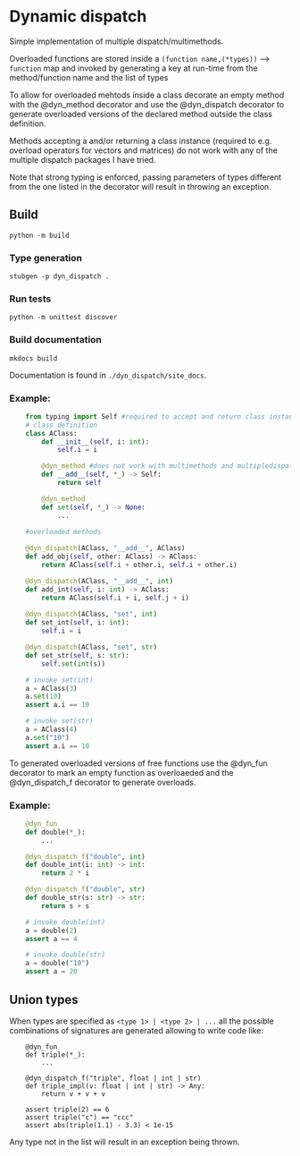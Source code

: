 # Dynamic dispatch

Simple implementation of multiple dispatch/multimethods.

Overloaded functions are stored inside a `(function name,(*types))` --> `function`
map and invoked by generating a key at run-time from the method/function name and
the list of types 

To allow for overloaded mehtods inside a class decorate an empty method with the @dyn_method decorator
and use the @dyn_dispatch decorator to generate overloaded versions of the declared method outside
the class definition.

Methods accepting a and/or returning a class instance (required to e.g. overload operators for vectors and matrices)
do not work with any of the multiple dispatch packages I have tried.

Note that strong typing is enforced, passing parameters of types different from the one
listed in the decorator will result in throwing an exception.

## Build

`python -m build`

### Type generation

`stubgen -p dyn_dispatch .`

### Run tests

`python -m unittest discover`

### Build documentation

`mkdocs build`

Documentation is found in `./dyn_dispatch/site_docs`.


### Example:


```python
    from typing import Self #required to accept and return class instances in methods
    # class definition   
    class AClass:
        def __init__(self, i: int):
            self.i = i

        @dyn_method #does not work with multimethods and multipledispatch
        def __add__(self, *_) -> Self:
            return self

        @dyn_method
        def set(self, *_) -> None:
            ...

    #overloaded methods
    
    @dyn_dispatch(AClass, "__add__", AClass)
    def add_obj(self, other: AClass) -> AClass:
        return AClass(self.i + other.i, self.i + other.i)

    @dyn_dispatch(AClass, "__add__", int)
    def add_int(self, i: int) -> AClass:
        return AClass(self.i + i, self.j + i)
    
    @dyn_dispatch(AClass, "set", int)
    def set_int(self, i: int):
        self.i = i

    @dyn_dispatch(AClass, "set", str)
    def set_str(self, s: str):
        self.set(int(s))

    # invoke set(int)
    a = AClass(3)
    a.set(10)
    assert a.i == 10

    # invoke set(str)
    a = AClass(4)
    a.set("10")
    assert a.i == 10
```

To generated overloaded versions of free functions use the @dyn_fun decorator to mark an empty function
as overloaeded and the @dyn_dispatch_f decorator to generate overloads.

### Example:


```python
    @dyn_fun
    def double(*_):
        ...

    @dyn_dispatch_f("double", int)
    def double_int(i: int) -> int:
        return 2 * i

    @dyn_dispatch_f("double", str)
    def double_str(s: str) -> str:
        return s + s

    # invoke double(int)
    a = double(2)
    assert a == 4

    # invoke double(str)
    a = double("10")
    assert a = 20
```

## Union types

When types are specified as `<type 1> | <type 2> | ...` all the possible
combinations of signatures are generated allowing to write code like:

```
    @dyn_fun
    def triple(*_):
        ...

    @dyn_dispatch_f("triple", float | int | str)
    def triple_impl(v: float | int | str) -> Any:
        return v + v + v
    
    assert triple(2) == 6
    assert triple("c") == "ccc"
    assert abs(triple(1.1) - 3.3) < 1e-15

```

Any type not in the list will result in an exception being thrown.
